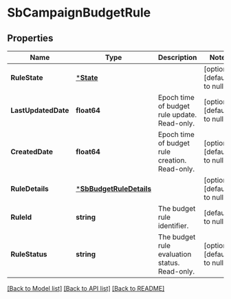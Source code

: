 # SbCampaignBudgetRule

## Properties
Name | Type | Description | Notes
------------ | ------------- | ------------- | -------------
**RuleState** | [***State**](state.md) |  | [optional] [default to null]
**LastUpdatedDate** | **float64** | Epoch time of budget rule update. Read-only. | [optional] [default to null]
**CreatedDate** | **float64** | Epoch time of budget rule creation. Read-only. | [optional] [default to null]
**RuleDetails** | [***SbBudgetRuleDetails**](SBBudgetRuleDetails.md) |  | [optional] [default to null]
**RuleId** | **string** | The budget rule identifier. | [default to null]
**RuleStatus** | **string** | The budget rule evaluation status. Read-only. | [optional] [default to null]

[[Back to Model list]](../README.md#documentation-for-models) [[Back to API list]](../README.md#documentation-for-api-endpoints) [[Back to README]](../README.md)

